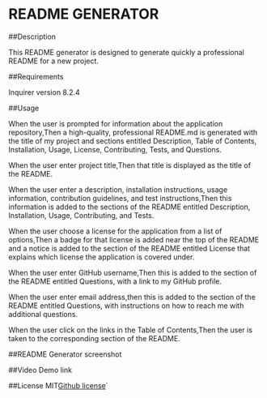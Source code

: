 # README GENERATOR

##Description

This README generator is designed to generate quickly a professional README for a new project.

##Requirements

Inquirer version 8.2.4

##Usage

When the user is prompted for information about the application repository,Then a high-quality, professional README.md is generated with the title of my project and sections entitled Description, Table of Contents, Installation, Usage, License, Contributing, Tests, and Questions.

When the user enter project title,Then that title is displayed as the title of the README.

When the user enter a description, installation instructions, usage information, contribution guidelines, and test instructions,Then this information is added to the sections of the README entitled Description, Installation, Usage, Contributing, and Tests.

When the user choose a license for the application from a list of options,Then a badge for that license is added near the top of the README and a notice is added to the section of the README entitled License that explains which license the application is covered under.

When the user enter  GitHub username,Then this is added to the section of the README entitled Questions, with a link to my GitHub profile.

When the user enter  email address,then this is added to the section of the README entitled Questions, with instructions on how to reach me with additional questions.

When the user click on the links in the Table of Contents,Then the user is taken to the corresponding section of the README.

##README Generator screenshot


##Video Demo link

##License
MIT[Github license](https://img.shields.io/badge/license-${license}-yellow.svg)`



